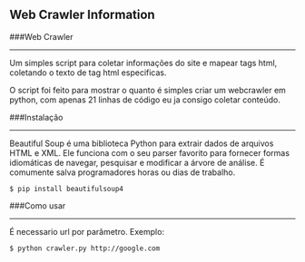 ## Web Crawler Information

###Web Crawler
******
Um simples script para coletar informações do site e mapear tags html, coletando o texto de tag html especificas.

O script foi feito para mostrar o quanto é simples criar um webcrawler em python, com apenas 21 linhas de código eu ja consigo coletar conteúdo.

###Instalação 
************
Beautiful Soup é uma biblioteca Python para extrair dados de arquivos HTML e XML. Ele funciona com o seu parser favorito para fornecer formas idiomáticas de navegar, pesquisar e modificar a árvore de análise. É comumente salva programadores horas ou dias de trabalho.

    $ pip install beautifulsoup4

###Como usar
************
É necessario url por parâmetro.
Exemplo: 

    $ python crawler.py http://google.com
